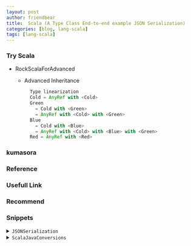 ```yaml
---
layout: post
author: friendbear
title:  Scala (A Type Class End-to-end example JSON Serialization)
categories: [blog, lang-scala]
tags: [lang-scala]
---
```


### Try Scala
- RockScalaForAdvanced
  - Advanced Inheritance

    ```scala
      Type linearization
      Cold = AnyRef with <Cold>
      Green
        = Cold with <Green>
        = AnyRef with <Cold> with <Green>
      Blue
        = Cold with <Blue>
        = AnyRef with <Cold> with <Blue> with <Green>
      Red = AnyRef with <Red>
    ```


### kumasora

### Reference

### Usefull Link

### Recommend


### Snippets

<details>
<summary><code>JSONSerialization</code></summary>
<pre>
<code>
#!/usr/bin/env amm
@main
def RockingInheritance(args: String*) = {

  // convenience
  trait Writer[T] {
    def write(value: T): Unit
  }
  trait Closeable{
    def close(status: Int): Unit
  }
  trait GenericsStream[T] {
    def foreach(f: T => Unit): Unit
  }
  def processStream[T](stream: GenericsStream[T] with Writer[T] with Closeable): Unit = {
    stream.foreach(println)
    stream.close(0)
  }

  // diamond problem
  trait Animal { def name: String }
  trait Lion extends Animal {
    override def name: String = "lion"}
  trait Tiger extends Animal {
    override def name: String = "tiger" }
  class Mutant extends Lion with Tiger

  val m = new Mutant
  println(m.name) // => "tiger"

  /*
    Mutant
    extends Animal with {override def name: String = "lion" }
    with {override def name: String = "tiger}

    LAST OVERRIDE GETS PICKED 🔴
   */

  // the super problem + type linearization
  trait Cold {
    def print = println("cold")
  }
  trait Green extends Cold {
    override def print: Unit = {
      println("green")
      super.print
    }
  }
  trait Blue extends Cold {
    override def print: Unit = {
      println("blue")
      super.print
    }
  }
  class Red {
    def print = println("red")
  }

  class White extends Red with Cold with Green with Blue {
    override def print: Unit = {
      println("write")
      super.print
    }
  }

  println(new White().print) // write => blue => green => cold //
}
</code>
</pre>
</details>

<details>
<summary><code>ScalaJavaConversions</code></summary>
<pre>
<code>
#!/usr/bin/env amm

@main
def ScalaJavaConversions(args: String*) = {

}

</code>
</pre>
<details>
<summary><code>A Type Class Use Case / The Magnet Pattern</code></summary>
<pre>
<code>
#!/usr/bin/env amm

@main
def MagnetPattern(args: String*) = {
}
</code>
</pre>
</details>
<details>
<summary>-</summary>
<pre>
<code>
#!/usr/bin/env amm

@main
def ImplicitOrdering(args: String*) = {
}

</code>
</pre>
</details>


